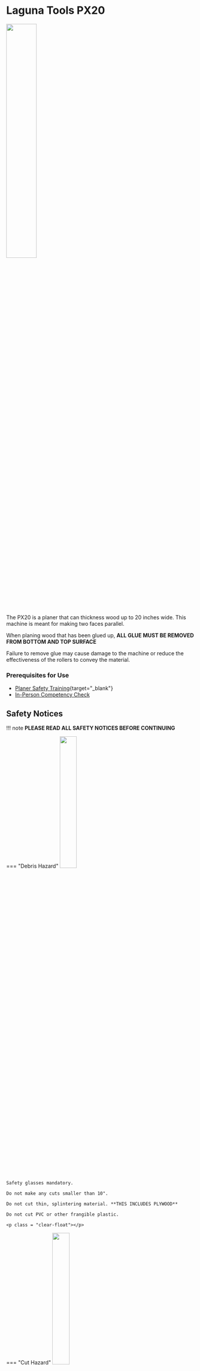# Laguna Tools PX20

<img src="../assets/planer/planer.jpg" class="image-float-right" width=40%>

The PX20 is a planer that can thickness wood up to 20 inches wide. This machine is meant for making two faces parallel.

When planing wood that has been glued up, **ALL GLUE MUST BE REMOVED FROM BOTTOM AND TOP SURFACE**

Failure to remove glue may cause damage to the machine or reduce the effectiveness of the rollers to convey the material.

### Prerequisites for Use
* [Planer Safety Training](https://make.rit.edu/app/maker/training/18){target="_blank"}
* [In-Person Competency Check](#in-person-competency-check)

<p class = "clear-float"></p>

## Safety Notices

!!! note
    **PLEASE READ ALL SAFETY NOTICES BEFORE CONTINUING**

=== "Debris Hazard"
    <img src="..\assets\debris_hazard.webp" class="image-float-right" width=30%>

    Safety glasses mandatory.

    Do not make any cuts smaller than 10".

    Do not cut thin, splintering material. **THIS INCLUDES PLYWOOD**

    Do not cut PVC or other frangible plastic.

    <p class = "clear-float"></p>

=== "Cut Hazard"
    <img src="..\assets\cut_hazard.webp" class="image-float-right" width=30%>

    Sharp blade moving quickly, stay clear!

    Keep hands at least 6" from blade at all times

    <p class = "clear-float"></p>

=== "Tangle Hazard"
    <img src="..\assets\tangle_hazard.webp" class="image-float-right" width=30%>

    Wear short sleeves or roll up long sleeves

    Secure loose clothing

    Tie up and tuck in long hair

    Remove lanyards, jewelry, gloves, etc.

    <p class = "clear-float"></p>

## Controls

<img src="..\assets\planer\diagram.png" class="image-float-right" width=50%>

The planer is equipped with a DRO, and Emergency Stop. Along with a feed rate adjustment, located on the right-hand side of the machine. Next to the feed rate adjustment is the table height adjustment.

There is a Limiter secured to the underside of the cutting head. This is to prevent the planer from crashing into the table. It also serves as a good relative reference for where the cutter head is in relation to the material to be processed. Typically a 1/8" gap between this block and the material will be a good starting point.

<p class = "clear-float"></p>

### DRO (Digital Read Out)

<img src="..\assets\planer\dro.png" class="image-float-right" width=50%>

The DRO can be set to keep track of how much material has been removed, as well as a good indicator for when you are making a light over heavy pass.

The DRO is timed to the Table Height Adjustment, but won't automatically raise.

1. Turn on the DRO
2. Make skim pass on material
3. Set DRO to INC Mode
4. Negative values in the DRO means you are removing material, Positive is moving the cutter away from material

<p class = "clear-float"></p>

### Feed Rate Adjustment

<img src="..\assets\planer\feedrate.png" class="image-float-right" width=40%>

The Feed Rate Adjustment knob can only be moved when the machine is running. Otherwise, it may cause damage to the machine.

The knob has 3 states:

- 16 Feet Per Minute
- Neutral
- 28 Feet Per Minte

Faster may be better for thinner passes, and slower should produce a better surface finish.

<p class = "clear-float"></p>

## Troubleshooting

### "Raised Grain"

- This can be caused by either dull inserts or taking too aggressive of a cut. Reduce pass depth.
- Dull inserts are to be replaced by Makerspace Staff only.


### "Snipe"
<img src="..\assets\planer\snipe1.jpg" class="image-float-left" width=20%>
<img src="..\assets\planer\snipe2.jpg" class="image-float-left" width=30%>

- Snipe has to do with the engagement of the cutters before and after the roller section.
- Feeding a similar height board alongside or directly after your workpiece can help to eat the snipe.
- If the snipe continues, the rollers may need to be adjusted by Makerspace Staff.

<p class = "clear-float"></p>

### "Material Not Moving"
<img src="..\assets\planer\table.png" class="image-float-left" width=30%>

- Friction is the enemy. Prior to making a cut, press the E-Stop and inspect the table surface.
- Glue residue or small wood fibers can stand in the way of the material moving cleanly across the surface.
- The top assembly has a serrated feed roller before the cutter, and a smooth roller after the cutter.
- A sled can also be used to help pull material along. Placing the slide down, with the workpiece against the back rail, feeding in to the machine.

<p class = "clear-float"></p>

## In-Person Competency Check

<img src="..\assets\planer\competent.png" class="image-float-right" width=40%>

1. Grab a scrap piece of hard or soft wood.
2. Turn on the DRO.
3. Adjust the height of the table to around 1/8" of the Limiter.
4. Turn on the Planer.
5. Slowly feed the material in.
6. Once the material is taken, go around to the back to retrieve the material.
7. Move the table up to see how the DRO reports.
8. Take another pass.

<p class = "clear-float"></p>